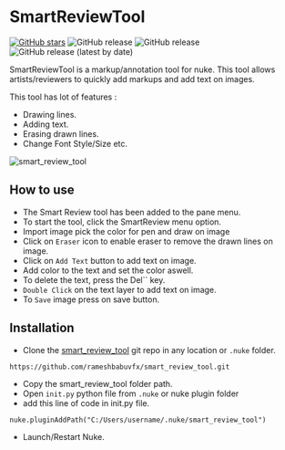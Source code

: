 # SmartReviewTool

[![GitHub stars](https://img.shields.io/github/stars/rameshbabuvfx/smart_review_tool)](https://github.com/rameshbabuvfx/smart_review_tool/stargazers) ![GitHub release](https://img.shields.io/badge/python-3.7+-green) ![GitHub release](https://img.shields.io/badge/python-2-green) ![GitHub release (latest by date)](https://img.shields.io/badge/nuke-11.0+-yellow)

SmartReviewTool is a markup/annotation tool for nuke. This tool allows artists/reviewers to quickly add markups and add text on images.

This tool has lot of features :

* Drawing lines.
* Adding text.
* Erasing drawn lines.
* Change Font Style/Size etc.

![smart_review_tool](https://user-images.githubusercontent.com/73053972/138094526-6b44b660-5065-4c57-80d7-c1d34964606b.png)

## How to use

* The Smart Review tool has been added to the pane menu.
* To start the tool, click the SmartReview menu option.
* Import image pick the color for pen and draw on image
* Click on `Eraser` icon to enable eraser to remove the drawn lines on image.
* Click on `Add Text` button to add text on image.
* Add color to the text and set the color aswell.
* To delete the text, press the Del`` key.
* `Double Click` on the text layer to add text on image.
* To `Save` image press on save button.



## Installation

* Clone the [smart_review_tool](https://github.com/rameshbabuvfx/smart_review_tool.git) git repo in any location or `.nuke` folder.

```
https://github.com/rameshbabuvfx/smart_review_tool.git
```

* Copy the smart_review_tool folder path.
* Open `init.py` python file from `.nuke` or nuke plugin folder
* add this line of code in init.py file.

```
nuke.pluginAddPath("C:/Users/username/.nuke/smart_review_tool")
```

* Launch/Restart Nuke.



